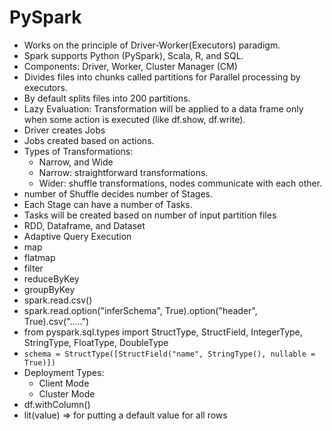 # PySpark

- Works on the principle of Driver-Worker(Executors) paradigm.
- Spark supports Python (PySpark), Scala, R, and SQL.
- Components: Driver, Worker, Cluster Manager (CM)
- Divides files into chunks called partitions for Parallel processing by executors.
- By default splits files into 200 partitions.
- Lazy Evaluation: Transformation will be applied to a data frame only when some action is executed (like df.show, df.write).
- Driver creates Jobs
- Jobs created based on actions.
- Types of Transformations:
	- Narrow, and Wide
	- Narrow: straightforward transformations.
	- Wider: shuffle transformations, nodes communicate with each other.
- number of Shuffle decides number of Stages.
- Each Stage can have a number of Tasks.
- Tasks will be created based on number of input partition files
- RDD, Dataframe, and Dataset
- Adaptive Query Execution
- map
- flatmap
- filter
- reduceByKey
- groupByKey
- spark.read.csv()
- spark.read.option("inferSchema", True).option("header", True).csv(".....")
- from pyspark.sql.types import StructType, StructField, IntegerType, StringType, FloatType, DoubleType
- `schema = StructType([StructField("name", StringType(), nullable = True)])`
- Deployment Types:
	- Client Mode
	- Cluster Mode
- df.withColumn()
- lit(value) => for putting a default value for all rows